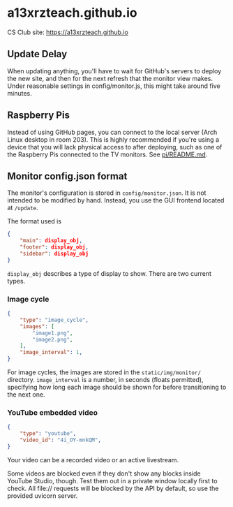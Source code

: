 # a13xrzteach.github.io
CS Club site: https://a13xrzteach.github.io

## Update Delay
When updating anything, you'll have to wait for GitHub's servers to deploy the
new site, and then for the next refresh that the monitor view makes. Under
reasonable settings in config/monitor.js, this might take around five minutes.

## Raspberry Pis
Instead of using GitHub pages, you can connect to the local server (Arch Linux
desktop in room 203). This is highly recommended if you're using a device that
you will lack physical access to after deploying, such as one of the Raspberry
Pis connected to the TV monitors. See
[pi/README.md](https://github.com/a13xrzteach/a13xrzteach.github.io/blob/main/pi/README.md).

## Monitor config.json format
The monitor's configuration is stored in ``config/monitor.json``. It is not intended
to be modified by hand. Instead, you use the GUI frontend located at ``/update``.

The format used is
```json
{
	"main": display_obj,
	"footer": display_obj,
	"sidebar": display_obj
}
```

``display_obj`` describes a type of display to show. There are two current types.

### Image cycle
```json
{
	"type": "image_cycle",
	"images": [
		"image1.png",
		"image2.png",
	],
	"image_interval": 1,
}
```

For image cycles, the images are stored in the ``static/img/monitor/``
directory. ``image_interval`` is a number, in seconds (floats permitted),
specifying how long each image should be shown for before transitioning to the
next one.

### YouTube embedded video
```json
{
	"type": "youtube",
	"video_id": "4i_OY-mnkQM",
}
```

Your video can be a recorded video or an active livestream.

Some videos are blocked even if they don't show any blocks inside YouTube
Studio, though. Test them out in a private window locally first to check. All
file:// requests will be blocked by the API by default, so use the provided
uvicorn server.
